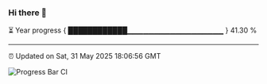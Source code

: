 ### Hi there 👋

⏳ Year progress { ████████████▁▁▁▁▁▁▁▁▁▁▁▁▁▁▁▁▁▁ } 41.30 %

---

⏰ Updated on Sat, 31 May 2025 18:06:56 GMT

![Progress Bar CI](https://github.com/liununu/liununu/workflows/Progress%20Bar%20CI/badge.svg)
